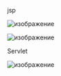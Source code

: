 jsp

![изображение](https://github.com/user-attachments/assets/82bb7574-1c7f-4d83-bcd3-caf35e75ebc7)

![изображение](https://github.com/user-attachments/assets/d108bcc9-33c8-40bf-baf1-155e8e512cef)

Servlet

![изображение](https://github.com/user-attachments/assets/896f5364-4a49-45ce-9245-c824b39fd3f6)
